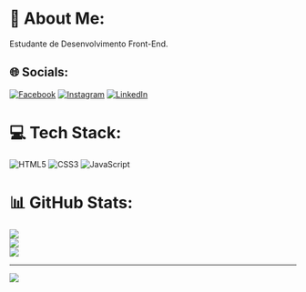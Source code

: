 # 💫 About Me:
Estudante de Desenvolvimento Front-End.


## 🌐 Socials:
[![Facebook](https://img.shields.io/badge/Facebook-%231877F2.svg?logo=Facebook&logoColor=white)](https://facebook.com/dalisalvatierra) [![Instagram](https://img.shields.io/badge/Instagram-%23E4405F.svg?logo=Instagram&logoColor=white)](https://instagram.com/dali.salvatierra) [![LinkedIn](https://img.shields.io/badge/LinkedIn-%230077B5.svg?logo=linkedin&logoColor=white)](https://linkedin.com/in/dalila-salvatierra-a658b1293/) 

# 💻 Tech Stack:
![HTML5](https://img.shields.io/badge/html5-%23E34F26.svg?style=for-the-badge&logo=html5&logoColor=white) ![CSS3](https://img.shields.io/badge/css3-%231572B6.svg?style=for-the-badge&logo=css3&logoColor=white) ![JavaScript](https://img.shields.io/badge/javascript-%23323330.svg?style=for-the-badge&logo=javascript&logoColor=%23F7DF1E)
# 📊 GitHub Stats:
![](https://github-readme-stats.vercel.app/api?username=DalilaSSR&theme=synthwave&hide_border=false&include_all_commits=false&count_private=false)<br/>
![](https://github-readme-streak-stats.herokuapp.com/?user=DalilaSSR&theme=synthwave&hide_border=false)<br/>
![](https://github-readme-stats.vercel.app/api/top-langs/?username=DalilaSSR&theme=synthwave&hide_border=false&include_all_commits=false&count_private=false&layout=compact)

---
[![](https://visitcount.itsvg.in/api?id=DalilaSSR&icon=0&color=0)](https://visitcount.itsvg.in)

<!-- Proudly created with GPRM ( https://gprm.itsvg.in ) -->
